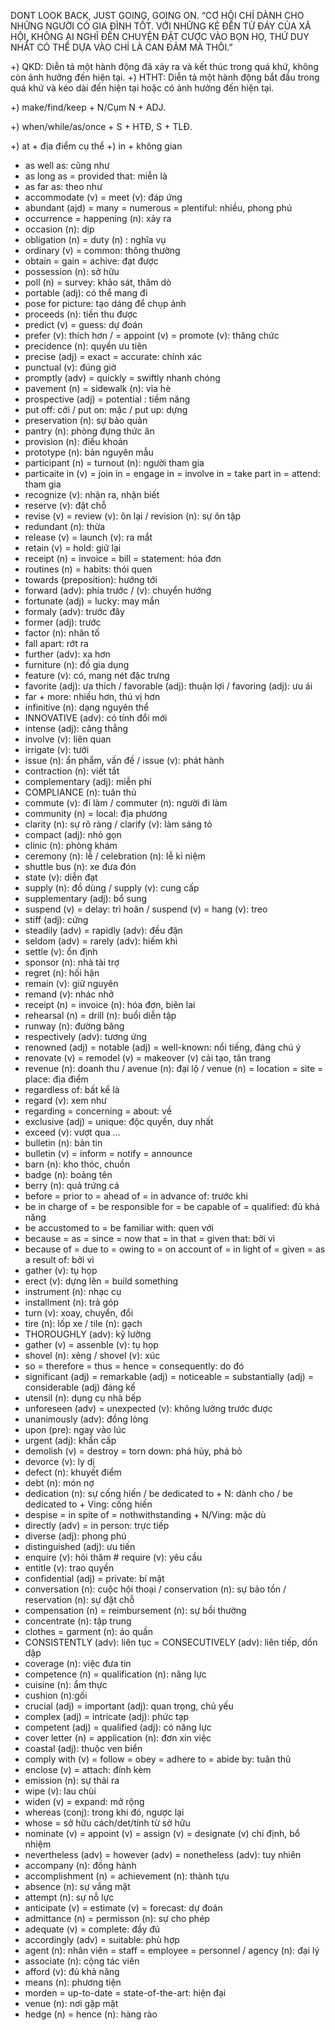 DONT LOOK BACK, JUST GOING, GOING ON.
“CƠ HỘI CHỈ DÀNH CHO NHỮNG NGƯỜI CÓ GIA ĐÌNH TỐT. VỚI NHỮNG KẺ ĐẾN TỪ ĐÁY CỦA XÃ HỘI,
KHÔNG AI NGHĨ ĐẾN CHUYỆN ĐẶT CƯỢC VÀO BỌN HỌ, THỨ DUY NHẤT CÓ THỂ DỰA VÀO CHỈ LÀ CAN ĐẢM
MÀ THÔI.”

+) QKD: Diễn tả một hành động đã xảy ra và kết thúc trong quá khứ, không còn ảnh hưởng đến hiện tại.
+) HTHT: Diễn tả một hành động bắt đầu trong quá khứ và kéo dài đến hiện tại hoặc có ảnh hưởng đến hiện tại.

+) make/find/keep + N/Cụm N + ADJ.

+) when/while/as/once + S + HTĐ, S + TLĐ.

+) at + địa điểm cụ thể
+) in + không gian

- as well as: cũng như
- as long as = provided that: miễn là
- as far as: theo như
- accommodate (v) = meet (v): đáp ứng
- abundant (ajd) = many = numerous = plentiful: nhiều, phong phú
- occurrence = happening (n): xảy ra
- occasion (n): dịp
- obligation (n) = duty (n) : nghĩa vụ
- ordinary (v) = common: thông thường
- obtain = gain = achive: đạt được
- possession (n): sở hữu
- poll (n) = survey: khảo sát, thăm dò
- portable (adj): có thể mang đi
- pose for picture: tạo dáng để chụp ảnh
- proceeds (n): tiền thu được
- predict (v) = guess: dự đoán
- prefer (v): thích hơn / = appoint (v) = promote (v): thăng chức
- precidence (n): quyền ưu tiên
- precise (adj) = exact = accurate: chính xác
- punctual (v): đúng giờ
- promptly (adv) = quickly = swiftly nhanh chóng
- pavement (n) = sidewalk (n): vỉa hè
- prospective (adj) = potential : tiềm năng
- put off: cởi / put on: mặc / put up: dựng
- preservation (n): sự bảo quản
- pantry (n): phòng đựng thức ăn
- provision (n): điều khoản
- prototype (n): bản nguyên mẫu
- participant (n) = turnout (n): người tham gia
- particaite in (v) = join in = engage in = involve in = take part in = attend: tham gia
- recognize (v): nhận ra, nhận biết
- reserve (v): đặt chỗ
- revise (v) = review (v): ôn lại / revision (n): sự ôn tập
- redundant (n): thừa
- release (v) = launch (v): ra mắt
- retain (v) = hold: giữ lại
- receipt (n) = invoice = bill = statement: hóa đơn
- routines (n) = habits: thói quen
- towards (preposition): hướng tới
- forward (adv): phía trước / (v): chuyển hướng
- fortunate (adj) = lucky: may mắn
- formaly (adv): trước đây
- former (adj): trước
- factor (n): nhân tố
- fall apart: rớt ra
- further (adv): xa hơn
- furniture (n): đồ gia dụng
- feature (v): có, mang nét đặc trưng
- favorite (adj): ưa thích / favorable (adj): thuận lợi / favoring (adj): ưu ái
- far + more: nhiều hơn, thú vị hơn
- infinitive (n): dạng nguyên thể
- INNOVATIVE (adv): có tính đổi mới
- intense (adj): căng thẳng
- involve (v): liên quan
- irrigate (v): tưới
- issue (n): ẩn phẩm, vấn đề / issue (v): phát hành
- contraction (n): viết tắt
- complementary (adj): miễn phí
- COMPLIANCE (n): tuân thủ
- commute (v): đi làm / commuter (n): người đi làm
- community (n) = local: địa phương
- clarity (n): sự rõ ràng / clarify (v): làm sáng tỏ
- compact (adj): nhỏ gọn
- clinic (n): phòng khám
- ceremony (n): lễ / celebration (n): lễ kỉ niệm
- shuttle bus (n): xe đưa đón
- state (v): diễn đạt
- supply (n): đồ dùng / supply (v): cung cấp
- supplementary (adj): bổ sung
- suspend (v) = delay: trì hoãn / suspend (v) = hang (v): treo
- stiff (adj): cứng
- steadily (adv) = rapidly (adv): đều đặn
- seldom (adv) = rarely (adv): hiếm khi
- settle (v): ổn định
- sponsor (n): nhà tài trợ
- regret (n): hối hận
- remain (v): giữ nguyên
- remand (v): nhác nhở
- receipt (n) = invoice (n): hóa đơn, biên lai
- rehearsal (n) = drill (n): buổi diễn tập
- runway (n): đường băng
- respectively (adv): tương ứng
- renowned (adj) = notable (adj) = well-known: nổi tiếng, đáng chú ý
- renovate (v) = remodel (v) = makeover (v) cải tạo, tân trang
- revenue (n): doanh thu / avenue (n): đại lộ / venue (n) = location = site = place: địa điểm
- regardless of: bất kể là
- regard (v): xem như
- regarding = concerning = about: về
- exclusive (adj) = unique: độc quyền, duy nhất
- exceed (v): vượt qua ...
- bulletin (n): bản tin
- bulletin (v) = inform = notify = announce
- barn (n): kho thóc, chuồn
- badge (n): boảng tên
- berry (n): quả trứng cá
- before = prior to = ahead of = in advance of: trước khi
- be in charge of = be responsible for = be capable of = qualified: đủ khả năng
- be accustomed to = be familiar with: quen với
- because = as = since = now that = in that = given that: bởi vì
- because of = due to = owing to = on account of = in light of = given = as a result of: bởi vì
- gather (v): tụ họp
- erect (v): dựng lên = build something
- instrument (n): nhạc cụ
- installment (n): trả góp
- turn (v): xoay, chuyển, đổi
- tire (n): lốp xe / tile (n): gạch
- THOROUGHLY (adv): kỹ lưỡng
- gather (v) = assenble (v): tụ họp
- shovel (n): xẻng / shovel (v): xúc
- so = therefore = thus = hence = consequently: do đó
- significant (adj) = remarkable (adj) = noticeable = substantially (adj) = considerable (adj) đáng kể
- utensil (n): dụng cụ nhà bếp
- unforeseen (adv) = unexpected (v): không lường trước được
- unanimously (adv): đồng lòng
- upon (pre): ngay vào lúc
- urgent (adj): khẩn cấp
- demolish (v) = destroy = torn down: phá hủy, phá bỏ
- devorce (v): ly dị
- defect (n): khuyết điểm
- debt (n): món nợ
- dedication (n): sự cống hiến / be dedicated to + N: dành cho / be dedicated to + Ving: cống hiến
- despise = in spite of = nothwithstanding + N/Ving: mặc dù
- directly (adv) = in person: trực tiếp
- diverse (adj): phong phú
- distinguished (adj): ưu tiến
- enquire (v): hỏi thăm # require (v): yêu cầu
- entitle (v): trao quyền
- confidential (adj) = private: bí mật
- conversation (n): cuộc hội thoại / conservation (n): sự bảo tồn / reservation (n): sự đặt chỗ
- compensation (n) = reimbursement (n): sự bồi thường
- concentrate (n): tập trung
- clothes = garment (n): áo quần
- CONSISTENTLY (adv): liên tục = CONSECUTIVELY (adv): liên tiếp, dồn dập
- coverage (n): việc đưa tin
- competence (n) = qualification (n): năng lực
- cuisine (n): ẩm thực
- cushion (n):gối
- crucial (adj) = important (adj): quan trọng, chủ yếu
- complex (adj) = intricate (adj): phức tạp
- competent (adj) = qualified (adj): có năng lực
- cover letter (n) = application (n): đơn xin việc
- coastal (adj): thuộc ven biển
- comply with (v) = follow = obey = adhere to = abide by: tuân thủ
- enclose (v) = attach: đính kèm
- emission (n): sự thải ra
- wipe (v): lau chùi
- widen (v) = expand: mở rộng
- whereas (conj): trong khi đó, ngược lại
- whose = sở hữu cách/det/tính từ sở hữu
- nominate (v) = appoint (v) = assign (v) = designate (v) chỉ định, bổ nhiệm
- nevertheless (adv) = however (adv) = nonetheless (adv): tuy nhiên
- accompany (n): đồng hành
- accomplishment (n) = achievement (n): thành tựu
- absence (n): sự vắng mặt
- attempt (n): sự nỗ lực
- anticipate (v) = estimate (v) = forecast: dự đoán
- admittance (n) = permisson (n): sự cho phép
- adequate (v) = complete: đầy đủ
- accordingly (adv) = suitable: phù hợp
- agent (n): nhân viên = staff = employee = personnel / agency (n): đại lý
- associate (n): cộng tác viên
- afford (v): đủ khả năng
- means (n): phương tiện
- morden = up-to-date = state-of-the-art: hiện đại
- venue (n): nơi gặp mặt
- hedge (n) = hence (n): hàng rào
